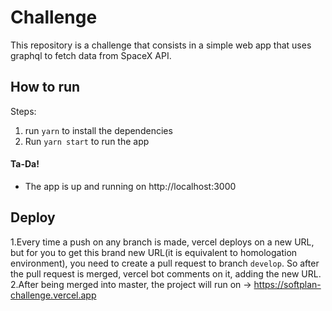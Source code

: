 # Challenge

This repository is a challenge that consists in a simple web app that uses graphql to fetch data from SpaceX API.

## How to run

Steps:

1. run `yarn` to install the dependencies
2. Run `yarn start` to run the app

#### Ta-Da!

- The app is up and running on http://localhost:3000

## Deploy

1.Every time a push on any branch is made, vercel deploys on a new URL,
but for you to get this brand new URL(it is equivalent to homologation environment), you need to create a pull request to branch `develop`.
So after the pull request is merged, vercel bot comments on it, adding the new URL.
2.After being merged into master, the project will run on -> https://softplan-challenge.vercel.app
